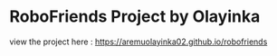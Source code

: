 # RoboFriends Project by Olayinka

view the project here : https://aremuolayinka02.github.io/robofriends


